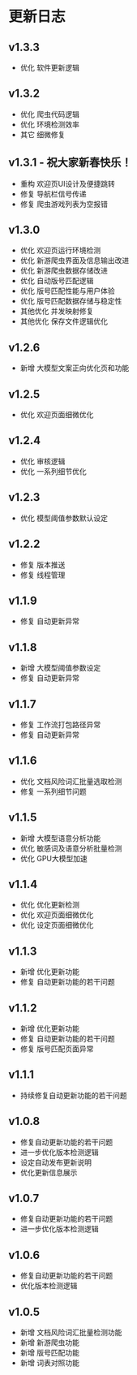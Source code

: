 # 更新日志
## v1.3.3 

- 优化 软件更新逻辑

## v1.3.2 

- 优化 爬虫代码逻辑
- 优化 环境检测效率
- 其它 细微修复

## v1.3.1 - 祝大家新春快乐！

- 重构 欢迎页UI设计及便捷跳转
- 修复 导航栏信号传递
- 修复 爬虫游戏列表为空报错

## v1.3.0

- 优化 欢迎页运行环境检测
- 优化 新游爬虫界面及信息输出改进
- 优化 新游爬虫数据存储改进
- 优化 自动版号匹配逻辑
- 优化 版号匹配性能与用户体验
- 优化 版号匹配数据存储与稳定性
- 其他优化 并发映射修复
- 其他优化 保存文件逻辑优化

## v1.2.6

- 新增 大模型文案正向优化页和功能

## v1.2.5

- 优化 欢迎页面细微优化

## v1.2.4

- 优化 审核逻辑
- 优化 一系列细节优化

## v1.2.3

- 优化 模型阈值参数默认设定

## v1.2.2

- 修复 版本推送
- 修复 线程管理

## v1.1.9

- 修复 自动更新异常

## v1.1.8

- 新增 大模型阈值参数设定
- 修复 自动更新异常

## v1.1.7

- 修复 工作流打包路径异常
- 修复 自动更新异常

## v1.1.6

- 优化 文档风险词汇批量选取检测
- 修复 一系列细节问题

## v1.1.5

- 新增 大模型语意分析功能
- 优化 敏感词及语意分析批量检测
- 优化 GPU大模型加速

## v1.1.4

- 优化 优化更新检测
- 优化 欢迎页面细微优化
- 优化 设定页面细微优化

## v1.1.3

- 新增 优化更新功能
- 修复 自动更新功能的若干问题

## v1.1.2

- 新增 优化更新功能
- 修复 自动更新功能的若干问题
- 修复 版号匹配页面异常

## v1.1.1

- 持续修复自动更新功能的若干问题

## v1.0.8

- 修复自动更新功能的若干问题
- 进一步优化版本检测逻辑
- 设定自动发布更新说明
- 优化更新信息展示

## v1.0.7

- 修复自动更新功能的若干问题
- 进一步优化版本检测逻辑

## v1.0.6

- 修复自动更新功能的若干问题
- 优化版本检测逻辑

## v1.0.5

- 新增 文档风险词汇批量检测功能
- 新增 新游爬虫功能
- 新增 版号匹配功能
- 新增 词表对照功能